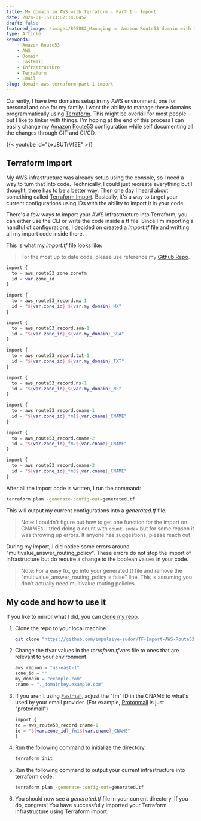 ```yaml
---
title: My domain in AWS with Terraform - Part 1 - Import
date: 2024-01-15T13:02:14.045Z
draft: false
featured_image: /images/895882_Managing an Amazon Route53 domain with the help of_xl-1024-v1-0.png
type: Article
keywords:
    - Amazon Route53
    - AWS
    - Domain
    - Fastmail
    - Infrastructure
    - Terraform
    - Email
slug: domain-aws-terraform-part-1-import
---
```


Currently, I have two domains setup in my AWS environment, one for personal and one for my family. I want the ability to manage these domains programmatically using [Terraform](https://www.terraform.io). This might be overkill for most people but I like to tinker with things. I'm hoping at the end of this process I can easily change my [Amazon Route53](https://aws.amazon.com/route53/) configuration while self documenting all the changes through GIT and CI/CD.

{{< youtube id="bxJ8UTrVfZE" >}}

## Terraform Import

My AWS infrastructure was already setup using the console, so I need a way to turn that into code. Technically, I could just recreate everything but I thought, there has to be a better way. Then one day I heard about something called [Terraform Import](https://developer.hashicorp.com/terraform/cli/import). Basically, it's a way to target your current configurations using IDs with the ability to import it in your code.

There's a few ways to import your AWS infrastructure into Terraform, you can either use the CLI or write the code inside a tf file. Since I'm importing a handful of configurations, I decided on created a *import.tf* file and writting all my import code inside there.

This is what my *import.tf* file looks like:
> For the most up to date code, please use reference my [Github Repo](https://github.com/impulsive-sudor/TF-Import-AWS-Route53-Zone-and-Records/blob/main/import.tf).

```terraform
import {
  to = aws_route53_zone.zonefm
  id = var.zone_id
}

import {
  to = aws_route53_record.mx-1
  id = "${var.zone_id}_${var.my_domain}_MX"
}

import {
  to = aws_route53_record.soa-1
  id = "${var.zone_id}_${var.my_domain}_SOA"
}

import {
  to = aws_route53_record.txt-1
  id = "${var.zone_id}_${var.my_domain}_TXT"
}

import {
  to = aws_route53_record.ns-1
  id = "${var.zone_id}_${var.my_domain}_NS"
}

import {
  to = aws_route53_record.cname-1
  id = "${var.zone_id}_fm1${var.cname}_CNAME"
}

import {
  to = aws_route53_record.cname-2
  id = "${var.zone_id}_fm2${var.cname}_CNAME"
}

import {
  to = aws_route53_record.cname-3
  id = "${var.zone_id}_fm3${var.cname}_CNAME"
}
```

After all the import code is written, I run the command:

```zsh
terraform plan -generate-config-out=generated.tf
```

This will output my current configurations into a *generated.tf* file.

> Note: I couldn't figure out how to get one function for the import on CNAMEs. I tried doing a count with ```count.index``` but for some reason it was throwing up errors. If anyone has suggestions, please reach out.

During my import, I did notice some errors around "multivalue_answer_routing_policy". These errors do not stop the import of infrastructure but do require a change to the boolean values in your code.

> Note: For a easy fix, go into your generated.tf file and remove the "multivalue_answer_routing_policy = false" line. This is assuming you don't actually need multivalue routing policies.

## My code and how to use it

If you like to mirror what I did, you can [clone my repo](ttps://github.com/impulsive-sudor/TF-Import-AWS-Route53-Zone-and-Records/tree/main).

1. Clone the repo to your local machine

    ```zsh
    git clone "https://github.com/impulsive-sudor/TF-Import-AWS-Route53-Zone-and-Records.git"
    ```

2. Change the tfvar values in the *terraform.tfvars* file to ones that are relevant to your environment.

    ```terraform
    aws_region = "us-east-1"
    zone_id = ""
    my_domain = "example.com"
    cname = "._domainkey.example.com"
    ```

3. If you aren't using [Fastmail](https://www.fastmail.com), adjust the "fm" ID in the CNAME to what's used by your email provider. (For example, [Protonmail](https://proton.me/mail) is just "protonmail")

    ```terraform
    import {
    to = aws_route53_record.cname-1
    id = "${var.zone_id}_fm1${var.cname}_CNAME"
    }
    ```

4. Run the following command to initialize the directory.

    ```zsh
    terraform init
    ```

5. Run the following command to output your current infrastructure into terraform code.

    ```zsh
    terraform plan -generate-config-out=generated.tf
    ```

6. You should now see a *generated.tf* file in your current directory. If you do, congrats! You have successfully imported your Terraform infrastructure using Terraform import.


